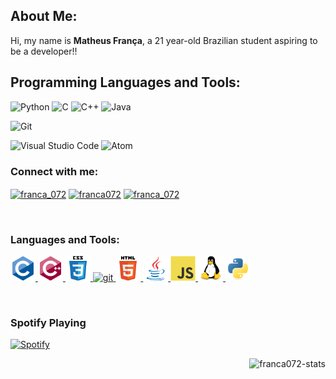 
<p align="center">
  <h2 align="left"> About Me: </h2>
  Hi, my name is <b>Matheus França</b>, a 21 year-old Brazilian student aspiring to be a developer!!
</p>

## Programming Languages and Tools:

  ![Python](https://img.shields.io/badge/python-%2314354C.svg?style=for-the-badge&logo=python&logoColor=white)
  ![C](https://img.shields.io/badge/C-%2300599C.svg?style=for-the-badge&logo=c&logoColor=white)
  ![C++](https://img.shields.io/badge/C++-%2300599C.svg?style=for-the-badge&logo=c%2B%2B&logoColor=white)
  ![Java](https://img.shields.io/badge/Java-%23ED8B00.svg?style=for-the-badge&logo=java&logoColor=white)

  ![Git](https://img.shields.io/badge/git-%23F05033.svg?style=for-the-badge&logo=git&logoColor=white)

  ![Visual Studio Code](https://img.shields.io/badge/Visual%20Code-0078d7.svg?style=for-the-badge&logo=visual-studio-code&logoColor=white)
  ![Atom](https://img.shields.io/badge/Atom-%2366595C.svg?style=for-the-badge&logo=atom&logoColor=white)

<h3 align="left">Connect with me:</h3>
<p align="left">
<a href="https://twitter.com/franca_072" target="blank"><img align="center" src="https://raw.githubusercontent.com/rahuldkjain/github-profile-readme-generator/master/src/images/icons/Social/twitter.svg" alt="franca_072" height="30" width="40" /></a>
<a href="https://linkedin.com/in/franca072" target="blank"><img align="center" src="https://raw.githubusercontent.com/rahuldkjain/github-profile-readme-generator/master/src/images/icons/Social/linked-in-alt.svg" alt="franca072" height="30" width="40" /></a>
<a href="https://instagram.com/franca_072" target="blank"><img align="center" src="https://raw.githubusercontent.com/rahuldkjain/github-profile-readme-generator/master/src/images/icons/Social/instagram.svg" alt="franca_072" height="30" width="40" /></a>
</p>
<br />

<h3 align="left">Languages and Tools:</h3>
<p align="left"> <a href="https://www.cprogramming.com/" target="_blank"> <img src="https://raw.githubusercontent.com/devicons/devicon/master/icons/c/c-original.svg" alt="c" width="40" height="40"/> </a> <a href="https://www.w3schools.com/cpp/" target="_blank"> <img src="https://raw.githubusercontent.com/devicons/devicon/master/icons/cplusplus/cplusplus-original.svg" alt="cplusplus" width="40" height="40"/> </a> <a href="https://www.w3schools.com/css/" target="_blank"> <img src="https://raw.githubusercontent.com/devicons/devicon/master/icons/css3/css3-original-wordmark.svg" alt="css3" width="40" height="40"/> </a> <a href="https://git-scm.com/" target="_blank"> <img src="https://www.vectorlogo.zone/logos/git-scm/git-scm-icon.svg" alt="git" width="40" height="40"/> </a> <a href="https://www.w3.org/html/" target="_blank"> <img src="https://raw.githubusercontent.com/devicons/devicon/master/icons/html5/html5-original-wordmark.svg" alt="html5" width="40" height="40"/> </a> <a href="https://www.java.com" target="_blank"> <img src="https://raw.githubusercontent.com/devicons/devicon/master/icons/java/java-original.svg" alt="java" width="40" height="40"/> </a> <a href="https://developer.mozilla.org/en-US/docs/Web/JavaScript" target="_blank"> <img src="https://raw.githubusercontent.com/devicons/devicon/master/icons/javascript/javascript-original.svg" alt="javascript" width="40" height="40"/> </a> <a href="https://www.linux.org/" target="_blank"> <img src="https://raw.githubusercontent.com/devicons/devicon/master/icons/linux/linux-original.svg" alt="linux" width="40" height="40"/> </a> <a href="https://www.python.org" target="_blank"> <img src="https://raw.githubusercontent.com/devicons/devicon/master/icons/python/python-original.svg" alt="python" width="40" height="40"/> </a> </p>
<br />


### Spotify Playing 
[![Spotify](https://novatorem-i22vy555c-franca072.vercel.app/)](https://open.spotify.com/user/franca_07)
<p> 
  <img align="right" src="https://github-readme-stats.vercel.app/api?username=franca072&title_color=1d87da&icon_color=539bf5&text_color=539bf5&bg_color=0000&show_icons=true&hide_border=true&hide=issues,prs" alt="franca072-stats" />
</p>

